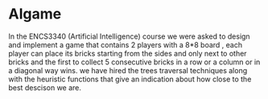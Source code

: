 # AIgame
In the ENCS3340 (Artificial Intelligence) course we were asked to design and implement a game that contains 2 players with a 8*8 board , each player can place its bricks starting from the sides and only next to other bricks and the first to collect 5 consecutive bricks in a row or a column or in a diagonal way wins.
we have hired the trees traversal techniques along with the heuristic functions that give an indication about how close to the best descison we are.
